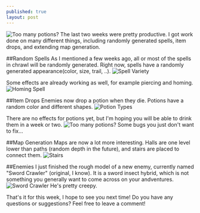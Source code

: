 ```yaml
---
published: true
layout: post
---
```


![Too many potions?](http://i.imgur.com/DlCmCXy.gif)
The last two weeks were pretty productive. I got work done on many different things, including randomly generated spells, item drops, and extending map generation. 
<!--excerpt-->
 
##Random Spells
As I mentioned a few weeks ago, all or most of the spells in chrawl will be randomly generated. Right now, spells have a randomly generated appearance(color, size, trail, ..).
![Spell Variety](http://i.imgur.com/bhLsTSn.gif)

Some effects are already working as well, for example piercing and homing.
![Homing Spell](http://i.imgur.com/ABQcjop.gif)

##Item Drops
Enemies now drop a potion when they die. Potions have a random color and different shapes.
![Potion Types](http://i.imgur.com/fF0iLGF.png)

There are no effects for potions yet, but I'm hoping you will be able to drink them in a week or two. 
![Too many potions?](http://i.imgur.com/DlCmCXy.gif)
Some bugs you just don't want to fix...

##Map Generation
Maps are now a lot more interesting. Halls are one level lower than paths (random depth in the future), and stairs are placed to connect them.
![Stairs](http://i.imgur.com/PjqBeaZ.png)

##Enemies
I just finished the rough model of a new enemy, currently named "Sword Crawler" (original, I know). It is a sword insect hybrid, which is not something you generally want to come across on your andventures.
![Sword Crawler](http://i.imgur.com/UPyaPQV.png)
He's pretty creepy.


That's it for this week, I hope to see you next time!
Do you have any questions or suggestions? Feel free to leave a comment!